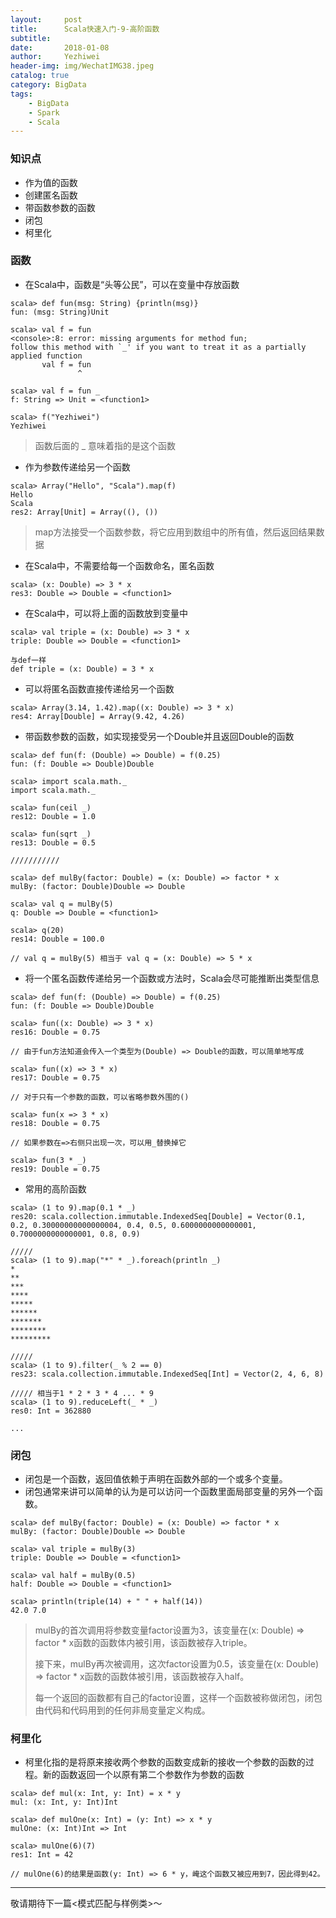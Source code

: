 ```yaml
---
layout:     post
title:      Scala快速入门-9-高阶函数
subtitle:   
date:       2018-01-08
author:     Yezhiwei
header-img: img/WechatIMG38.jpeg
catalog: true
category: BigData
tags:
    - BigData
    - Spark
    - Scala
---
```


### 知识点

* 作为值的函数
* 创建匿名函数
* 带函数参数的函数
* 闭包
* 柯里化

### 函数

* 在Scala中，函数是“头等公民”，可以在变量中存放函数

```
scala> def fun(msg: String) {println(msg)}
fun: (msg: String)Unit

scala> val f = fun
<console>:8: error: missing arguments for method fun;
follow this method with `_' if you want to treat it as a partially applied function
       val f = fun
               ^

scala> val f = fun _
f: String => Unit = <function1>

scala> f("Yezhiwei")
Yezhiwei
```

> 函数后面的 _ 意味着指的是这个函数

* 作为参数传递给另一个函数

```
scala> Array("Hello", "Scala").map(f)
Hello
Scala
res2: Array[Unit] = Array((), ())
```

> map方法接受一个函数参数，将它应用到数组中的所有值，然后返回结果数据

* 在Scala中，不需要给每一个函数命名，匿名函数

```
scala> (x: Double) => 3 * x
res3: Double => Double = <function1>
```

* 在Scala中，可以将上面的函数放到变量中

```
scala> val triple = (x: Double) => 3 * x
triple: Double => Double = <function1>

与def一样
def triple = (x: Double) = 3 * x

```

* 可以将匿名函数直接传递给另一个函数

```
scala> Array(3.14, 1.42).map((x: Double) => 3 * x)
res4: Array[Double] = Array(9.42, 4.26)
```

* 带函数参数的函数，如实现接受另一个Double并且返回Double的函数

```
scala> def fun(f: (Double) => Double) = f(0.25)
fun: (f: Double => Double)Double

scala> import scala.math._
import scala.math._

scala> fun(ceil _)
res12: Double = 1.0

scala> fun(sqrt _)
res13: Double = 0.5

///////////

scala> def mulBy(factor: Double) = (x: Double) => factor * x
mulBy: (factor: Double)Double => Double

scala> val q = mulBy(5)
q: Double => Double = <function1>

scala> q(20)
res14: Double = 100.0

// val q = mulBy(5) 相当于 val q = (x: Double) => 5 * x
```

* 将一个匿名函数传递给另一个函数或方法时，Scala会尽可能推断出类型信息

```
scala> def fun(f: (Double) => Double) = f(0.25)
fun: (f: Double => Double)Double

scala> fun((x: Double) => 3 * x)
res16: Double = 0.75

// 由于fun方法知道会传入一个类型为(Double) => Double的函数，可以简单地写成

scala> fun((x) => 3 * x)
res17: Double = 0.75

// 对于只有一个参数的函数，可以省略参数外围的()

scala> fun(x => 3 * x)
res18: Double = 0.75

// 如果参数在=>右侧只出现一次，可以用_替换掉它

scala> fun(3 * _)
res19: Double = 0.75
```

* 常用的高阶函数

```
scala> (1 to 9).map(0.1 * _)
res20: scala.collection.immutable.IndexedSeq[Double] = Vector(0.1, 0.2, 0.30000000000000004, 0.4, 0.5, 0.6000000000000001, 0.7000000000000001, 0.8, 0.9)

/////
scala> (1 to 9).map("*" * _).foreach(println _)
*
**
***
****
*****
******
*******
********
*********

/////
scala> (1 to 9).filter(_ % 2 == 0)
res23: scala.collection.immutable.IndexedSeq[Int] = Vector(2, 4, 6, 8)

///// 相当于1 * 2 * 3 * 4 ... * 9
scala> (1 to 9).reduceLeft(_ * _)
res0: Int = 362880

...
```

### 闭包

* 闭包是一个函数，返回值依赖于声明在函数外部的一个或多个变量。
* 闭包通常来讲可以简单的认为是可以访问一个函数里面局部变量的另外一个函数。

```
scala> def mulBy(factor: Double) = (x: Double) => factor * x
mulBy: (factor: Double)Double => Double

scala> val triple = mulBy(3)
triple: Double => Double = <function1>

scala> val half = mulBy(0.5)
half: Double => Double = <function1>

scala> println(triple(14) + " " + half(14))
42.0 7.0
```

> mulBy的首次调用将参数变量factor设置为3，该变量在(x: Double) => factor * x函数的函数体内被引用，该函数被存入triple。
> 
> 接下来，mulBy再次被调用，这次factor设置为0.5，该变量在(x: Double) => factor * x函数的函数体被引用，该函数被存入half。
> 
> 每一个返回的函数都有自己的factor设置，这样一个函数被称做闭包，闭包由代码和代码用到的任何非局变量定义构成。

### 柯里化

* 柯里化指的是将原来接收两个参数的函数变成新的接收一个参数的函数的过程。新的函数返回一个以原有第二个参数作为参数的函数

```
scala> def mul(x: Int, y: Int) = x * y
mul: (x: Int, y: Int)Int

scala> def mulOne(x: Int) = (y: Int) => x * y
mulOne: (x: Int)Int => Int

scala> mulOne(6)(7)
res1: Int = 42

// mulOne(6)的结果是函数(y: Int) => 6 * y，崦这个函数又被应用到7，因此得到42。
```


***

敬请期待下一篇<模式匹配与样例类>～





